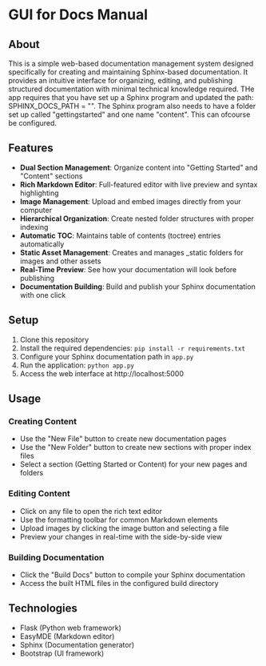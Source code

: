 # GUI for Docs Manual

## About

This is a simple web-based documentation management system designed specifically for creating and maintaining Sphinx-based documentation. It provides an intuitive interface for organizing, editing, and publishing structured documentation with minimal technical knowledge required. THe app requires that you have set up a Sphinx program and updated the path: SPHINX_DOCS_PATH = "". The Sphinx program also needs to have a folder set up called "gettingstarted" and one name "content". This can ofcourse be configured.

## Features

- **Dual Section Management**: Organize content into "Getting Started" and "Content" sections
- **Rich Markdown Editor**: Full-featured editor with live preview and syntax highlighting
- **Image Management**: Upload and embed images directly from your computer
- **Hierarchical Organization**: Create nested folder structures with proper indexing
- **Automatic TOC**: Maintains table of contents (toctree) entries automatically
- **Static Asset Management**: Creates and manages _static folders for images and other assets
- **Real-Time Preview**: See how your documentation will look before publishing
- **Documentation Building**: Build and publish your Sphinx documentation with one click

## Setup

1. Clone this repository
2. Install the required dependencies: `pip install -r requirements.txt`
3. Configure your Sphinx documentation path in `app.py`
4. Run the application: `python app.py`
5. Access the web interface at http://localhost:5000

## Usage

### Creating Content

- Use the "New File" button to create new documentation pages
- Use the "New Folder" button to create new sections with proper index files
- Select a section (Getting Started or Content) for your new pages and folders

### Editing Content

- Click on any file to open the rich text editor
- Use the formatting toolbar for common Markdown elements
- Upload images by clicking the image button and selecting a file
- Preview your changes in real-time with the side-by-side view

### Building Documentation

- Click the "Build Docs" button to compile your Sphinx documentation
- Access the built HTML files in the configured build directory

## Technologies

- Flask (Python web framework)
- EasyMDE (Markdown editor)
- Sphinx (Documentation generator)
- Bootstrap (UI framework)

